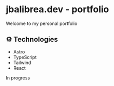 # jbalibrea.dev - portfolio

Welcome to my personal portfolio

## ⚙️ Technologies

- Astro
- TypeScript
- Tailwind
- React

In progress
